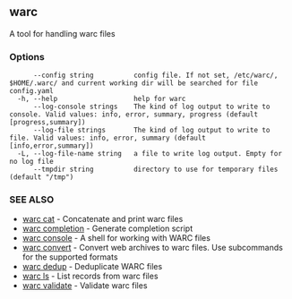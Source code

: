 ## warc

A tool for handling warc files

### Options

```
      --config string          config file. If not set, /etc/warc/, $HOME/.warc/ and current working dir will be searched for file config.yaml
  -h, --help                   help for warc
      --log-console strings    The kind of log output to write to console. Valid values: info, error, summary, progress (default [progress,summary])
      --log-file strings       The kind of log output to write to file. Valid values: info, error, summary (default [info,error,summary])
  -L, --log-file-name string   a file to write log output. Empty for no log file
      --tmpdir string          directory to use for temporary files (default "/tmp")
```

### SEE ALSO

* [warc cat](warc_cat.md)	 - Concatenate and print warc files
* [warc completion](warc_completion.md)	 - Generate completion script
* [warc console](warc_console.md)	 - A shell for working with WARC files
* [warc convert](warc_convert.md)	 - Convert web archives to warc files. Use subcommands for the supported formats
* [warc dedup](warc_dedup.md)	 - Deduplicate WARC files
* [warc ls](warc_ls.md)	 - List records from warc files
* [warc validate](warc_validate.md)	 - Validate warc files

